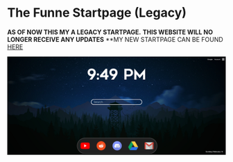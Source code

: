 The Funne Startpage (Legacy)
===================
**AS OF NOW THIS MY A LEGACY STARTPAGE.**
**THIS WEBSITE WILL NO LONGER RECEIVE ANY UPDATES**
**MY NEW STARTPAGE CAN BE FOUND [HERE](https://crabo-7498.github.io/new-startpage/)


[![preview](https://raw.githubusercontent.com/Crabo-7498/Crabo-7498.github.io/master/img/others/prev_02.png)](https://crabo-7498.github.io/)

